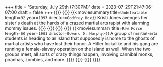 +++
title = 'Saturday, July 29th (7:30PM)'
date = 2023-07-29T21:47:06-07:00
draft = false
+++
{{<movienight>}}
{{<movie>}}
{{<moviesummary title=`Undefeatable` length=`92` year=`1993` director=`Godfrey Ho`>}}
Kristi Jones avenges her sister's death at the hands of a crazed martial arts rapist with alarming mommy issues.
{{</moviesummary>}}
{{<movietrailer n5VlksZ6-DI>}}
{{</movie>}}
{{<movie>}}
{{<moviesummary title=`Raw Force` length=`86` year=`1981` director=`Edward D. Murphy`>}}
A group of martial-arts students is heading to an island that supposedly is home to the ghosts of martial artists who have lost their honor. A Hitler lookalike and his gang are running a female-slavery operation on the island as well. When the two groups meet, all sorts of crazy things happen, involving cannibal monks, piranhas, zombies, and more.
{{</moviesummary>}}
{{<movietrailer oKZ-NjAzh0w>}}
{{</movie>}}
{{</movienight>}}